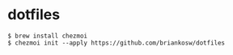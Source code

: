 # dotfiles

```
$ brew install chezmoi
$ chezmoi init --apply https://github.com/briankosw/dotfiles
```
